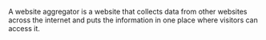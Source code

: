A website aggregator is a website that collects data from other websites across the internet and puts the information in one place where visitors can access it.
